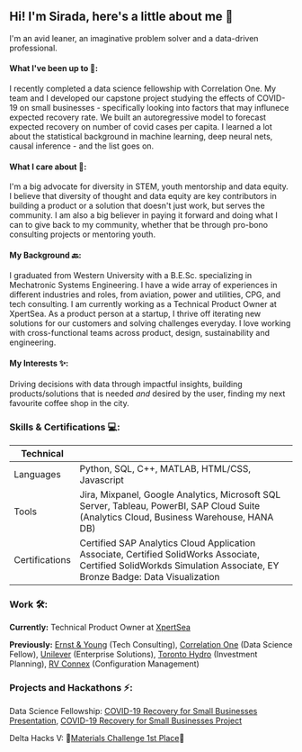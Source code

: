 ## Hi! I'm Sirada, here's a little about me 👋

I'm an avid leaner, an imaginative problem solver and a data-driven professional. 

#### What I've been up to 🌱:
I recently completed a data science fellowship with Correlation One. My team and I developed our capstone project studying the effects of COVID-19 on small businesses - specifically looking into factors that may influnece expected recovery rate. We built an autoregressive model to forecast expected recovery on number of covid cases per capita. I learned a lot about the statistical background in machine learning, deep neural nets, causal inference - and the list goes on. 

#### What I care about 👯: 
I'm a big advocate for diversity in STEM, youth mentorship and data equity. I believe that diversity of thought and data equity are key contributors in building a product or a solution that doesn't just work, but serves the community. I am also a big believer in paying it forward and doing what I can to give back to my community, whether that be through pro-bono consulting projects or mentoring youth. 

#### My Background 🔙: 
I graduated from Western University with a B.E.Sc. specializing in Mechatronic Systems Engineering. I have a wide array of experiences in different industries and roles, from aviation, power and utilities, CPG, and tech consulting. I am currently working as a Technical Product Owner at XpertSea. As a product person at a startup, I thrive off iterating new solutions for our customers and solving challenges everyday. I love working with cross-functional teams across product, design, sustainability and engineering. 

#### My Interests ✨:
Driving decisions with data through impactful insights, building products/solutions that is needed *and* desired by the user, finding my next favourite coffee shop in the city. 

### Skills & Certifications 💻:
| Technical |  |
| ------------- | ------------- |
| Languages | Python, SQL, C++, MATLAB, HTML/CSS, Javascript  |
| Tools | Jira, Mixpanel, Google Analytics, Microsoft SQL Server, Tableau, PowerBI, SAP Cloud Suite (Analytics Cloud, Business Warehouse, HANA DB) |
| Certifications | Certified SAP Analytics Cloud Application Associate, Certified SolidWorks Associate, Certified SolidWorkds Simulation Associate, EY Bronze Badge: Data Visualization |

### Work 🛠️:
**Currently:** Technical Product Owner at [XpertSea](https://xpertsea.com/)

**Previously:** [Ernst & Young](https://www.ey.com/en_ca) (Tech Consulting), [Correlation One](https://www.correlation-one.com/data-science-for-all-women) (Data Science Fellow), [Unilever](https://www.unilever.ca/) (Enterprise Solutions), [Toronto Hydro](https://www.torontohydro.com/) (Investment Planning), [RV Connex](https://www.rvconnex.com/) (Configuration Management)

### Projects and Hackathons ⚡:
Data Science Fellowship: [COVID-19 Recovery for Small Businesses Presentation](https://youtu.be/TRsLfuqjShg), [COVID-19 Recovery for Small Businesses Project](https://github.com/spittaya/small_business_recovery)


Delta Hacks V: 🏅[Materials Challenge 1st Place](https://devpost.com/software/material-arts-2000)🏅


<!--
**spittaya/spittaya** is a ✨ _special_ ✨ repository because its `README.md` (this file) appears on your GitHub profile.

Here are some ideas to get you started:

- 🔭 I’m currently working on ...
- 🌱 I’m currently learning ...
- 👯 I’m looking to collaborate on ...
- 🤔 I’m looking for help with ...
- 💬 Ask me about ...
- 📫 How to reach me: ...
- 😄 Pronouns: ...
- ⚡ Fun fact: ...
-->


